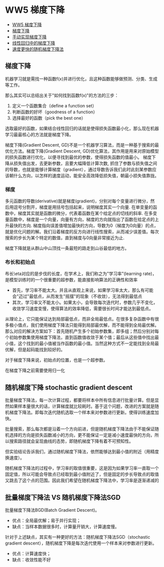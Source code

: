 # WW5 梯度下降

* [WW5 梯度下降](https://mp.weixin.qq.com/s/UN3p9ArkkGkFOOGIUc_BYw)
* [梯度下降](https://mp.weixin.qq.com/s/44p8anqiiQV6XYGqH5u-Ug)
* [手动实现梯度下降](https://mp.weixin.qq.com/s?__biz=MzI4MjkzNTUxMw==&mid=2247483985&idx=1&sn=759dc972a7dc1bd01af53b68619c01c8&scene=21#wechat_redirect)
* [线性回归中的梯度下降](https://mp.weixin.qq.com/s?__biz=MzI4MjkzNTUxMw==&mid=2247484001&idx=1&sn=9e7a22277acf5049fd1d945bfe4229db&scene=21#wechat_redirect)
* [速度更快的随机梯度下降法](https://mp.weixin.qq.com/s/OUslRwKGpS29gncsiyAPyg)

## 梯度下降

机器学习就是需找一种函数f(x)并进行优化，且这种函数能够做预测、分类、生成等工作。

那么其实可以总结出关于"如何找到函数f(x)"的方法的三步：

1. 定义一个函数集合（define a function set）
2. 判断函数的好坏（goodness of a function）
3. 选择最好的函数（pick the best one）

选取最好的函数，如果结合线性回归的话就是使得损失函数最小化，那么现在机器学习最最核心的方法就是梯度下降。

梯度下降(Gradient Descent, GD)不是一个机器学习算法，而是一种基于搜索的最优化方法。梯度下降(Gradient Descent, GD)优化算法，其作用是用来对原始模型的损失函数进行优化，以便寻找到最优的参数，使得损失函数的值最小。
梯度下降从损失值出发，去更新参数，且要大幅降低计算次数, 抓住了参数与损失值之间的导数，也就是能够计算梯度（gradient），通过导数告诉我们此时此刻某参数应该朝什么方向，以怎样的速度运动，能安全高效降低损失值，朝最小损失值靠拢。


### 梯度
多元函数的导数(derivative)就是梯度(gradient)，分别对每个变量进行微分，然后用逗号分割开，梯度是用括号包括起来，说明梯度其实一个向量.
在单变量的函数中，梯度其实就是函数的微分，代表着函数在某个给定点的切线的斜率. 在多变量函数中，梯度是一个向量，向量有方向，梯度的方向就指出了函数在给定点的上升最快的方向.
梯度指向误差值增加最快的方向，导数为0（梯度为0向量）的点，就是优化问题的解。我们沿着梯度的反方向进行线性搜索，从而减少误差值。每次搜索的步长为某个特定的数值，直到梯度与0向量非常接近为止.

梯度下降就是从群山中山顶找一条最短的路走到山谷最低的地方。


### 布长和初始点
布长\eta对应的是步伐的长度，在学术上，我们称之为"学习率"(learning rate)，是模型训练时的一个很重要的超参数，能直接影响算法的正确性和效率
* 首先，学习率不能太大。并且从直观上来说，如果学习率太大，那么有可能会"迈过"最低点，从而发生"摇摆"的现象（不收敛），无法得到最低点
* 其次，学习率又不能太小。如果太小，会导致每次迭代时，参数几乎不变化，收敛学习速度变慢，使得算法的效率降低，需要很长时间才能达到最低点。

从理论上，它只能保证达到局部最低点，而非全局最低点。在很多复杂函数中有很多极小值点，我们使用梯度下降法只能得到局部最优解，而不能得到全局最优解。那么对应的解决方案如下：首先随机产生多个初始参数集，即多组；然后分别对每个初始参数集使用梯度下降法，直到函数值收敛于某个值；最后从这些值中找出最小值，这个找到的最小值被当作函数的最小值。当然这种方式不一定能找到全局最优解，但是起码能找到较好的。

对于梯度下降来说，初始点的位置，也是一个超参数。


在梯度下降之前需要使用归一化

## 随机梯度下降 stochastic gradient descent

批量梯度下降法，每一次计算过程，都要将样本中所有信息进行批量计算。但是显然如果样本量很大的话，计算梯度就比较耗时。基于这个问题，改进的方案就是随机梯度下降法。即每次迭代随机选取一个样本来对参数进行更新。使得训练速度加快。

批量搜索，那么每次都是沿着一个方向前进，但是随机梯度下降法由于不能保证随机选择的方向是损失函数减小的方向，更不能保证一定是减小速度最快的方向，所以搜索路径就会呈现曲线的态势，即随机梯度下降有着不可预知性。

但实验结论告诉我们，通过随机梯度下降法，依然能够达到最小值的附近（用精度换速度）。

随机梯度下降法的过程中，学习率的取值很重要，这是因为如果学习率一直取一个固定值，所以可能会导致点已经取到最小值附近了，但是固定的步长导致点的取值又跳去了这个点的范围。因此我们希望在随机梯度下降法中，学习率是逐渐递减的


## 批量梯度下降法 VS 随机梯度下降法SGD
批量梯度下降法BGD(Batch Gradient Descent)。
* 优点：全局最优解；易于并行实现；
* 缺点：当样本数据很多时，计算量开销大，计算速度慢。

针对于上述缺点，其实有一种更好的方法：随机梯度下降法SGD（stochastic gradient descent），随机梯度下降是每次迭代使用一个样本来对参数进行更新。
* 优点：计算速度快；
* 缺点：收敛性能不好